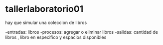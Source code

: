 # tallerlaboratorio01
hay que simular una coleccion de libros

-entradas: libros
-procesos: agregar o eliminar libros
-salidas: cantidad de libros , libro en especifico y espacios disponibles 